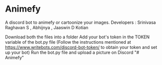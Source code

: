 # Animefy
A discord bot to animefy or cartoonize your images.
Developers : Srinivasa Raghavan S , Abhijnya , Jaaswin D Kotian

Download both the files into a folder
Add your bot's token in the TOKEN variable of the bot.py file (Follow the instructions mentioned at https://www.writebots.com/discord-bot-token/ to obtain your token and set up your bot)
Run the bot.py file and upload a picture on Discord
"# Animefy" 

